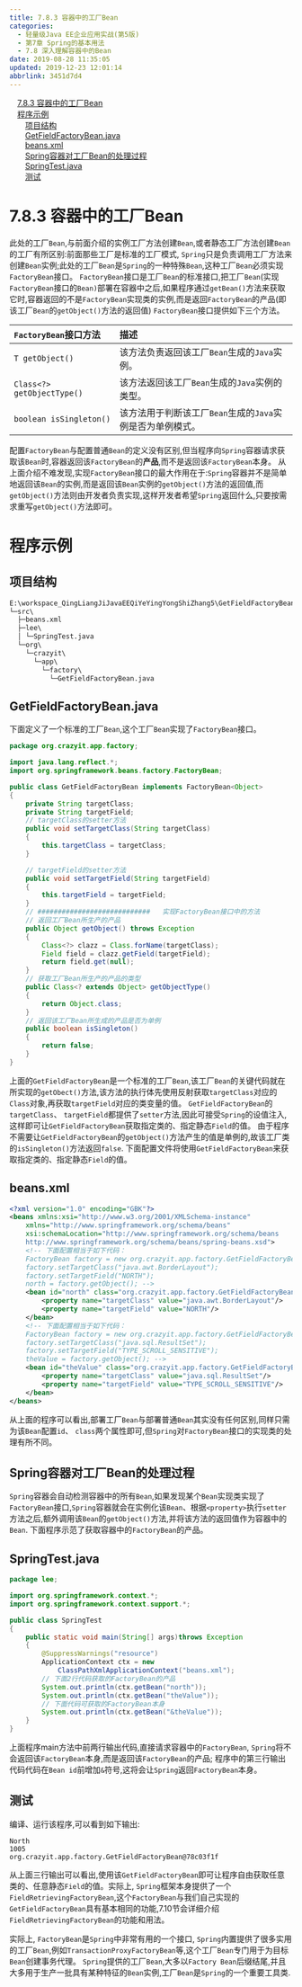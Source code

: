 ```yaml
---
title: 7.8.3 容器中的工厂Bean
categories: 
  - 轻量级Java EE企业应用实战(第5版)
  - 第7章 Spring的基本用法
  - 7.8 深入理解容器中的Bean
date: 2019-08-28 11:35:05
updated: 2019-12-23 12:01:14
abbrlink: 3451d7d4
---
```

<div id='my_toc'><a href="/JavaReadingNotes/3451d7d4/#7-8-3-容器中的工厂Bean" class="header_1">7.8.3 容器中的工厂Bean</a>&nbsp;<br><a href="/JavaReadingNotes/3451d7d4/#程序示例" class="header_1">程序示例</a>&nbsp;<br><a href="/JavaReadingNotes/3451d7d4/#项目结构" class="header_2">项目结构</a>&nbsp;<br><a href="/JavaReadingNotes/3451d7d4/#GetFieldFactoryBean-java" class="header_2">GetFieldFactoryBean.java</a>&nbsp;<br><a href="/JavaReadingNotes/3451d7d4/#beans-xml" class="header_2">beans.xml</a>&nbsp;<br><a href="/JavaReadingNotes/3451d7d4/#Spring容器对工厂Bean的处理过程" class="header_2">Spring容器对工厂Bean的处理过程</a>&nbsp;<br><a href="/JavaReadingNotes/3451d7d4/#SpringTest-java" class="header_2">SpringTest.java</a>&nbsp;<br><a href="/JavaReadingNotes/3451d7d4/#测试" class="header_2">测试</a>&nbsp;<br></div>
<style>.header_1{margin-left: 1em;}.header_2{margin-left: 2em;}.header_3{margin-left: 3em;}.header_4{margin-left: 4em;}.header_5{margin-left: 5em;}.header_6{margin-left: 6em;}</style>
<!--more-->
<script>if (navigator.platform.search('arm')==-1){document.getElementById('my_toc').style.display = 'none';}var e,p = document.getElementsByTagName('p');while (p.length>0) {e = p[0];e.parentElement.removeChild(e);}</script>

<!--end-->
<!--SSTStart-->
# 7.8.3 容器中的工厂Bean #
此处的工厂`Bean`,与前面介绍的实例工厂方法创建`Bean`,或者静态工厂方法创建`Bean`的工厂有所区别:前面那些工厂是标准的工厂模式, `Spring`只是负责调用工厂方法来创建`Bean`实例;此处的工厂`Bean`是`Spring`的一种特殊`Bean`,这种工厂`Bean`必须实现`FactoryBean`接口。
`FactoryBean`接口是工厂`Bean`的标准接口,把工厂`Bean`(实现`FactoryBean`接口的`Bean)`部署在容器中之后,如果程序通过`getBean()`方法来获取它时,容器返回的不是`FactoryBean`实现类的实例,而是返回`FactoryBean`的产品(即该工厂`Bean`的`getObject()`方法的返回值)
`FactoryBean`接口提供如下三个方法。

|`FactoryBean`接口方法|描述|
|:---|:---|
|`T getObject()`|该方法负责返回该工厂`Bean`生成的`Java`实例。|
|`Class<?> getObjectType()`|该方法返回该工厂`Bean`生成的`Java`实例的类型。|
|`boolean isSingleton()`|该方法用于判断该工厂`Bean`生成的`Java`实例是否为单例模式。|
配置`FactoryBean`与配置普通`Bean`的定义没有区别,但当程序向`Spring`容器请求获取该`Bean`时,容器返回该`FactoryBean`的**产品**,而不是返回该`FactoryBean`本身。
从上面介绍不难发现,实现`FactoryBean`接口的最大作用在于:`Spring`容器并不是简单地返回该`Bean`的实例,而是返回该`Bean`实例的`getObject()`方法的返回值,而`getObject()`方法则由开发者负责实现,这样开发者希望`Spring`返回什么,只要按需求重写`getObject()`方法即可。
# 程序示例 #
## 项目结构 ##
```cmd
E:\workspace_QingLiangJiJavaEEQiYeYingYongShiZhang5\GetFieldFactoryBean
└─src\
  ├─beans.xml
  ├─lee\
  │ └─SpringTest.java
  └─org\
    └─crazyit\
      └─app\
        └─factory\
          └─GetFieldFactoryBean.java
```
## GetFieldFactoryBean.java ##
下面定义了一个标准的工厂`Bean`,这个工厂`Bean`实现了`FactoryBean`接口。
```java
package org.crazyit.app.factory;

import java.lang.reflect.*;
import org.springframework.beans.factory.FactoryBean;

public class GetFieldFactoryBean implements FactoryBean<Object>
{
    private String targetClass;
    private String targetField;
    // targetClass的setter方法
    public void setTargetClass(String targetClass)
    {
        this.targetClass = targetClass;
    }

    // targetField的setter方法
    public void setTargetField(String targetField)
    {
        this.targetField = targetField;
    }
    // ############################   实现FactoryBean接口中的方法
    // 返回工厂Bean所生产的产品
    public Object getObject() throws Exception
    {
        Class<?> clazz = Class.forName(targetClass);
        Field field = clazz.getField(targetField);
        return field.get(null);
    }
    // 获取工厂Bean所生产的产品的类型
    public Class<? extends Object> getObjectType()
    {
        return Object.class;
    }
    // 返回该工厂Bean所生成的产品是否为单例
    public boolean isSingleton()
    {
        return false;
    }
}
```
上面的`GetFieldFactoryBean`是一个标准的工厂`Bean`,该工厂`Bean`的关键代码就在所实现的`getObect()`方法,该方法的执行体先使用反射获取`targetClass`对应的`Class`对象,再获取`targetField`对应的类变量的值。 `GetFieldFactoryBean`的`targetClass`、 `targetField`都提供了`setter`方法,因此可接受`Spring`的设值注入,这样即可让`GetFieldFactoryBean`获取指定类的、指定静态`Field`的值。
由于程序不需要让`GetFieldFactoryBean`的`getObject()`方法产生的值是单例的,故该工厂类的`isSingleton()`方法返回`false`.
下面配置文件将使用`GetFieldFactoryBean`来获取指定类的、指定静态`Field`的值。
## beans.xml ##
```xml
<?xml version="1.0" encoding="GBK"?>
<beans xmlns:xsi="http://www.w3.org/2001/XMLSchema-instance"
    xmlns="http://www.springframework.org/schema/beans"
    xsi:schemaLocation="http://www.springframework.org/schema/beans
    http://www.springframework.org/schema/beans/spring-beans.xsd">
    <!-- 下面配置相当于如下代码：
    FactoryBean factory = new org.crazyit.app.factory.GetFieldFactoryBean();
    factory.setTargetClass("java.awt.BorderLayout");
    factory.setTargetField("NORTH");
    north = factory.getObject(); -->
    <bean id="north" class="org.crazyit.app.factory.GetFieldFactoryBean">
        <property name="targetClass" value="java.awt.BorderLayout"/>
        <property name="targetField" value="NORTH"/>
    </bean>
    <!-- 下面配置相当于如下代码：
    FactoryBean factory = new org.crazyit.app.factory.GetFieldFactoryBean();
    factory.setTargetClass("java.sql.ResultSet");
    factory.setTargetField("TYPE_SCROLL_SENSITIVE");
    theValue = factory.getObject(); -->
    <bean id="theValue" class="org.crazyit.app.factory.GetFieldFactoryBean">
        <property name="targetClass" value="java.sql.ResultSet"/>
        <property name="targetField" value="TYPE_SCROLL_SENSITIVE"/>
    </bean>
</beans>
```
从上面的程序可以看出,部署工厂`Bean`与部署普通`Bean`其实没有任何区别,同样只需为该`Bean`配置`id`、 `class`两个属性即可,但`Spring`对`FactoryBean`接口的实现类的处理有所不同。
## Spring容器对工厂Bean的处理过程 ##
`Spring`容器会自动检测容器中的所有`Bean`,如果发现某个`Bean`实现类实现了`FactoryBean`接口,`Spring`容器就会在实例化该`Bean`、根据`<property>`执行`setter`方法之后,额外调用该`Bean`的`getObject()`方法,并将该方法的返回值作为容器中的`Bean`.
下面程序示范了获取容器中的`FactoryBean`的产品。
## SpringTest.java ##
```java
package lee;

import org.springframework.context.*;
import org.springframework.context.support.*;

public class SpringTest
{
    public static void main(String[] args)throws Exception
    {
        @SuppressWarnings("resource")
        ApplicationContext ctx = new
            ClassPathXmlApplicationContext("beans.xml");
        // 下面2行代码获取的FactoryBean的产品
        System.out.println(ctx.getBean("north"));
        System.out.println(ctx.getBean("theValue"));
        // 下面代码可获取的FactoryBean本身
        System.out.println(ctx.getBean("&theValue"));
    }
}
```
上面程序main方法中前两行输出代码,直接请求容器中的`FactoryBean`, `Spring`将不会返回该`FactoryBean`本身,而是返回该`FactoryBean`的产品;
程序中的第三行输出代码代码在`Bean id`前增加`&`符号,这将会让`Spring`返回`FactoryBean`本身。
## 测试 ##
编译、运行该程序,可以看到如下输出:
```
North
1005
org.crazyit.app.factory.GetFieldFactoryBean@78c03f1f
```

从上面三行输出可以看出,使用该`GetFieldFactoryBean`即可让程序自由获取任意类的、任意静态`Field`的值。实际上, `Spring`框架本身提供了一个`FieldRetrievingFactoryBean`,这个`FactoryBean`与我们自己实现的`GetFieldFactoryBean`具有基本相同的功能,7.10节会详细介绍`FieldRetrievingFactoryBean`的功能和用法。

实际上, `FactoryBean`是`Spring`中非常有用的一个接口, `Spring`内置提供了很多实用的工厂`Bean`,例如`TransactionProxyFactoryBean`等,这个工厂`Bean`专门用于为目标`Bean`创建事务代理。
`Spring`提供的工厂`Bean`,大多以`Factory Bean`后缀结尾,并且大多用于生产一批具有某种特征的`Bean`实例,工厂`Bean`是`Spring`的一个重要工具类.
<!--SSTStop-->
